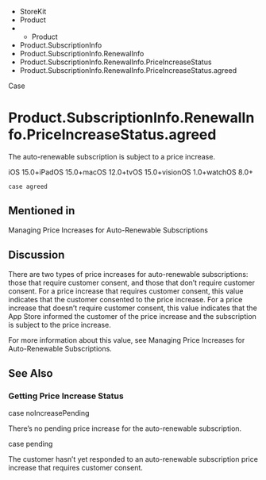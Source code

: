 

- StoreKit
- Product
- 
  - Product
- Product.SubscriptionInfo
- Product.SubscriptionInfo.RenewalInfo
- Product.SubscriptionInfo.RenewalInfo.PriceIncreaseStatus
-  Product.SubscriptionInfo.RenewalInfo.PriceIncreaseStatus.agreed 

Case

# Product.SubscriptionInfo.RenewalInfo.PriceIncreaseStatus.agreed

The auto-renewable subscription is subject to a price increase.

iOS 15.0+iPadOS 15.0+macOS 12.0+tvOS 15.0+visionOS 1.0+watchOS 8.0+

``` source
case agreed
```

## Mentioned in 

Managing Price Increases for Auto-Renewable Subscriptions

## Discussion

There are two types of price increases for auto-renewable subscriptions: those that require customer consent, and those that don’t require customer consent. For a price increase that requires customer consent, this value indicates that the customer consented to the price increase. For a price increase that doesn’t require customer consent, this value indicates that the App Store informed the customer of the price increase and the subscription is subject to the price increase.

For more information about this value, see Managing Price Increases for Auto-Renewable Subscriptions.

## See Also

### Getting Price Increase Status

case noIncreasePending

There’s no pending price increase for the auto-renewable subscription.

case pending

The customer hasn’t yet responded to an auto-renewable subscription price increase that requires customer consent.

